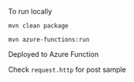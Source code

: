 To run locally

`mvn clean package
`

`mvn azure-functions:run
`

Deployed to Azure Function

Check `request.http` for post sample